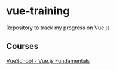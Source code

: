 # vue-training
Repository to track my progress on Vue.js

## Courses
[VueSchool - Vue.js Fundamentals](https://vueschool.io/lessons/getting-started-with-vuejs)
